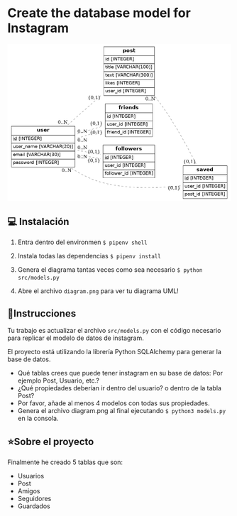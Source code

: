 # Create the database model for Instagram

<img src="diagram.png"/>

## 💻 Instalación

1. Entra dentro del environmen `$ pipenv shell`

2. Instala todas las dependencias `$ pipenv install`

3. Genera el diagrama tantas veces como sea necesario `$ python src/models.py`

4. Abre el archivo `diagram.png` para ver tu diagrama UML!


## 📝Instrucciones

Tu trabajo es actualizar el archivo `src/models.py` con el código necesario para replicar el modelo de datos de instagram.

El proyecto está utilizando la librería Python SQLAlchemy para generar la base de datos.

- Qué tablas crees que puede tener instagram en su base de datos: Por ejemplo Post, Usuario, etc.?
- ¿Qué propiedades deberían ir dentro del usuario? o dentro de la tabla Post?
- Por favor, añade al menos 4 modelos con todas sus propiedades.
- Genera el archivo diagram.png al final ejecutando `$ python3 models.py` en la consola.

## ⭐Sobre el proyecto

Finalmente he creado 5 tablas que son:
- Usuarios
- Post
- Amigos
- Seguidores
- Guardados


